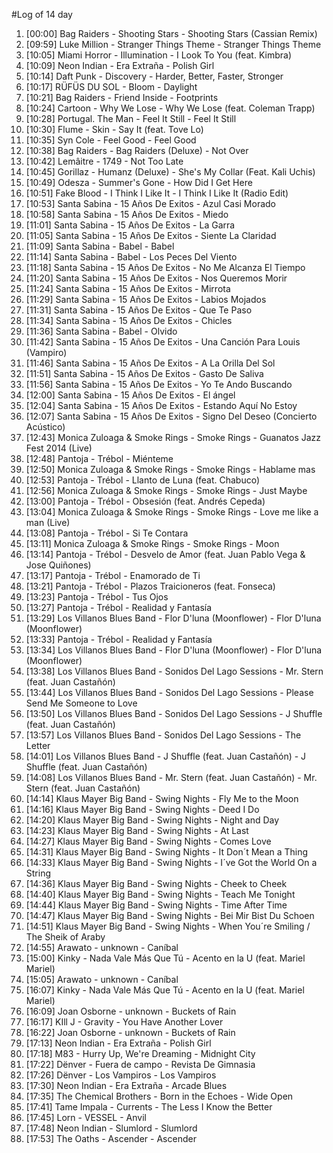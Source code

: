 #Log of 14 day

1. [00:00] Bag Raiders - Shooting Stars - Shooting Stars (Cassian Remix)
1. [09:59] Luke Million - Stranger Things Theme - Stranger Things Theme
1. [10:05] Miami Horror - Illumination - I Look To You (feat. Kimbra)
1. [10:09] Neon Indian - Era Extraña - Polish Girl
1. [10:14] Daft Punk - Discovery - Harder, Better, Faster, Stronger
1. [10:17] RÜFÜS DU SOL - Bloom - Daylight
1. [10:21] Bag Raiders - Friend Inside - Footprints
1. [10:24] Cartoon - Why We Lose - Why We Lose (feat. Coleman Trapp)
1. [10:28] Portugal. The Man - Feel It Still - Feel It Still
1. [10:30] Flume - Skin - Say It (feat. Tove Lo)
1. [10:35] Syn Cole - Feel Good - Feel Good
1. [10:38] Bag Raiders - Bag Raiders (Deluxe) - Not Over
1. [10:42] Lemâitre - 1749 - Not Too Late
1. [10:45] Gorillaz - Humanz (Deluxe) - She's My Collar (Feat. Kali Uchis)
1. [10:49] Odesza - Summer's Gone - How Did I Get Here
1. [10:51] Fake Blood - I Think I Like It - I Think I Like It (Radio Edit)
1. [10:53] Santa Sabina - 15 Años De Exitos - Azul Casi Morado
1. [10:58] Santa Sabina - 15 Años De Exitos - Miedo
1. [11:01] Santa Sabina - 15 Años De Exitos - La Garra
1. [11:05] Santa Sabina - 15 Años De Exitos - Siente La Claridad
1. [11:09] Santa Sabina - Babel - Babel
1. [11:14] Santa Sabina - Babel - Los Peces Del Viento
1. [11:18] Santa Sabina - 15 Años De Exitos - No Me Alcanza El Tiempo
1. [11:20] Santa Sabina - 15 Años De Exitos - Nos Queremos Morir
1. [11:24] Santa Sabina - 15 Años De Exitos - Mirrota
1. [11:29] Santa Sabina - 15 Años De Exitos - Labios Mojados
1. [11:31] Santa Sabina - 15 Años De Exitos - Que Te Paso
1. [11:34] Santa Sabina - 15 Años De Exitos - Chicles
1. [11:36] Santa Sabina - Babel - Olvido
1. [11:42] Santa Sabina - 15 Años De Exitos - Una Canción Para Louis (Vampiro)
1. [11:46] Santa Sabina - 15 Años De Exitos - A La Orilla Del Sol
1. [11:51] Santa Sabina - 15 Años De Exitos - Gasto De Saliva
1. [11:56] Santa Sabina - 15 Años De Exitos - Yo Te Ando Buscando
1. [12:00] Santa Sabina - 15 Años De Exitos - El ángel
1. [12:04] Santa Sabina - 15 Años De Exitos - Estando Aquí No Estoy
1. [12:07] Santa Sabina - 15 Años De Exitos - Signo Del Deseo (Concierto Acústico)
1. [12:43] Monica Zuloaga & Smoke Rings - Smoke Rings - Guanatos Jazz Fest 2014 (Live)
1. [12:48] Pantoja - Trébol - Miénteme
1. [12:50] Monica Zuloaga & Smoke Rings - Smoke Rings - Hablame mas
1. [12:53] Pantoja - Trébol - Llanto de Luna (feat. Chabuco)
1. [12:56] Monica Zuloaga & Smoke Rings - Smoke Rings - Just Maybe
1. [13:00] Pantoja - Trébol - Obsesión (feat. Andrés Cepeda)
1. [13:04] Monica Zuloaga & Smoke Rings - Smoke Rings - Love me like a man (Live)
1. [13:08] Pantoja - Trébol - Si Te Contara
1. [13:11] Monica Zuloaga & Smoke Rings - Smoke Rings - Moon
1. [13:14] Pantoja - Trébol - Desvelo de Amor (feat. Juan Pablo Vega & Jose Quiñones)
1. [13:17] Pantoja - Trébol - Enamorado de Ti
1. [13:21] Pantoja - Trébol - Plazos Traicioneros (feat. Fonseca)
1. [13:23] Pantoja - Trébol - Tus Ojos
1. [13:27] Pantoja - Trébol - Realidad y Fantasía
1. [13:29] Los Villanos Blues Band - Flor D'luna (Moonflower) - Flor D'luna (Moonflower)
1. [13:33] Pantoja - Trébol - Realidad y Fantasía
1. [13:34] Los Villanos Blues Band - Flor D'luna (Moonflower) - Flor D'luna (Moonflower)
1. [13:38] Los Villanos Blues Band - Sonidos Del Lago Sessions - Mr. Stern (feat. Juan Castañón)
1. [13:44] Los Villanos Blues Band - Sonidos Del Lago Sessions - Please Send Me Someone to Love
1. [13:50] Los Villanos Blues Band - Sonidos Del Lago Sessions - J Shuffle (feat. Juan Castañón)
1. [13:57] Los Villanos Blues Band - Sonidos Del Lago Sessions - The Letter
1. [14:01] Los Villanos Blues Band - J Shuffle (feat. Juan Castañón) - J Shuffle (feat. Juan Castañón)
1. [14:08] Los Villanos Blues Band - Mr. Stern (feat. Juan Castañón) - Mr. Stern (feat. Juan Castañón)
1. [14:14] Klaus Mayer Big Band - Swing Nights - Fly Me to the Moon
1. [14:16] Klaus Mayer Big Band - Swing Nights - Deed I Do
1. [14:20] Klaus Mayer Big Band - Swing Nights - Night and Day
1. [14:23] Klaus Mayer Big Band - Swing Nights - At Last
1. [14:27] Klaus Mayer Big Band - Swing Nights - Comes Love
1. [14:31] Klaus Mayer Big Band - Swing Nights - It Don´t Mean a Thing
1. [14:33] Klaus Mayer Big Band - Swing Nights - I´ve Got the World On a String
1. [14:36] Klaus Mayer Big Band - Swing Nights - Cheek to Cheek
1. [14:40] Klaus Mayer Big Band - Swing Nights - Teach Me Tonight
1. [14:44] Klaus Mayer Big Band - Swing Nights - Time After Time
1. [14:47] Klaus Mayer Big Band - Swing Nights - Bei Mir Bist Du Schoen
1. [14:51] Klaus Mayer Big Band - Swing Nights - When You´re Smiling / The Sheik of Araby
1. [14:55] Arawato - unknown - Caníbal
1. [15:00] Kinky - Nada Vale Más Que Tú - Acento en la U (feat. Mariel Mariel)
1. [15:05] Arawato - unknown - Caníbal
1. [16:07] Kinky - Nada Vale Más Que Tú - Acento en la U (feat. Mariel Mariel)
1. [16:09] Joan Osborne - unknown - Buckets of Rain
1. [16:17] KIll J - Gravity - You Have Another Lover
1. [16:22] Joan Osborne - unknown - Buckets of Rain
1. [17:13] Neon Indian - Era Extraña - Polish Girl
1. [17:18] M83 - Hurry Up, We're Dreaming - Midnight City
1. [17:22] Dënver - Fuera de campo - Revista De Gimnasia
1. [17:26] Dënver - Los Vampiros - Los Vampiros
1. [17:30] Neon Indian - Era Extraña - Arcade Blues
1. [17:35] The Chemical Brothers - Born in the Echoes - Wide Open
1. [17:41] Tame Impala - Currents - The Less I Know the Better
1. [17:45] Lorn - VESSEL - Anvil
1. [17:48] Neon Indian - Slumlord - Slumlord
1. [17:53] The Oaths - Ascender - Ascender
